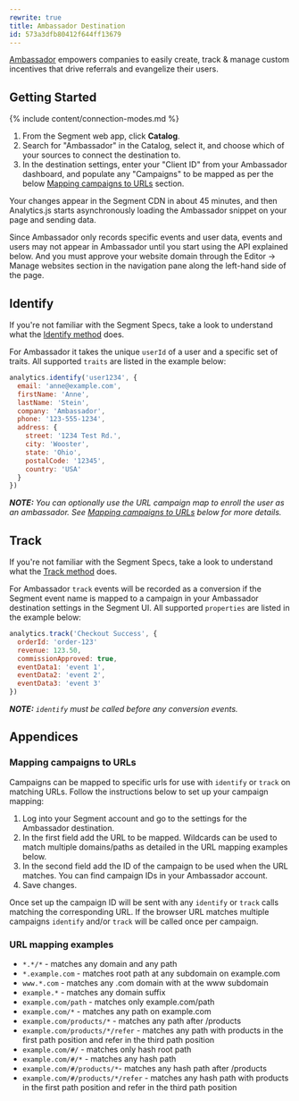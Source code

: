 ```yaml
---
rewrite: true
title: Ambassador Destination
id: 573a3dfb80412f644ff13679
---
```

[Ambassador](https://www.getambassador.com/?utm_source=segmentio&utm_medium=docs&utm_campaign=partners) empowers companies to easily create, track & manage custom incentives that drive referrals and evangelize their users. 

## Getting Started

{% include content/connection-modes.md %}

1. From the Segment web app, click **Catalog**.
2. Search for "Ambassador" in the Catalog, select it, and choose which of your sources to connect the destination to.
3. In the destination settings, enter your "Client ID" from your Ambassador dashboard, and populate any "Campaigns" to be mapped as per the below [Mapping campaigns to URLs](#mapping-campaigns-to-urls) section.


Your changes appear in the Segment CDN in about 45 minutes, and then Analytics.js starts asynchronously loading the Ambassador snippet on your page and sending data.

Since Ambassador only records specific events and user data, events and users may not appear in Ambassador until you start using the API explained below. And you must approve your website domain through the Editor -> Manage websites section in the navigation pane along the left-hand side of the page.

## Identify

If you're not familiar with the Segment Specs, take a look to understand what the [Identify method](/docs/connections/spec/identify/) does.

For Ambassador it takes the unique `userId` of a user and a specific set of traits. All supported `traits` are listed in the example below:

```javascript
analytics.identify('user1234', {
  email: 'anne@example.com',
  firstName: 'Anne',
  lastName: 'Stein',
  company: 'Ambassador',
  phone: '123-555-1234',
  address: {
    street: '1234 Test Rd.',
    city: 'Wooster',
    state: 'Ohio',
    postalCode: '12345',
    country: 'USA'
  }
})
```

_**NOTE:** You can optionally use the URL campaign map to enroll the user as an ambassador. See [Mapping campaigns to URLs](#mapping-campaigns-to-urls) below for more details._

## Track

If you're not familiar with the Segment Specs, take a look to understand what the [Track method](/docs/connections/spec/track/) does.

For Ambassador `track` events will be recorded as a conversion if the Segment event name is mapped to a campaign in your Ambassador destination settings in the Segment UI. All supported `properties` are listed in the example below:

```javascript
analytics.track('Checkout Success', {
  orderId: 'order-123'
  revenue: 123.50,
  commissionApproved: true,
  eventData1: 'event 1',
  eventData2: 'event 2',
  eventData3: 'event 3'
})
```

_**NOTE:** `identify` must be called before any conversion events._

## Appendices

### Mapping campaigns to URLs

Campaigns can be mapped to specific urls for use with `identify` or `track` on matching URLs. Follow the instructions below to set up your campaign mapping:

  1. Log into your Segment account and go to the settings for the Ambassador destination.
  2. In the first field add the URL to be mapped. Wildcards can be used to match multiple domains/paths as detailed in the URL mapping examples below.
  3. In the second field add the ID of the campaign to be used when the URL matches. You can find campaign IDs in your Ambassador account.
  4. Save changes.

Once set up the campaign ID will be sent with any `identify` or `track` calls matching the corresponding URL. If the browser URL matches multiple campaigns `identify` and/or `track` will be called once per campaign.

### URL mapping examples

- `*.*/*` - matches any domain and any path
- `*.example.com` - matches root path at any subdomain on example.com
- `www.*.com` - matches any .com domain with at the www subdomain
- `example.*` - matches any domain suffix
- `example.com/path` - matches only example.com/path
- `example.com/*` - matches any path on example.com
- `example.com/products/*` - matches any path after /products
- `example.com/products/*/refer` - matches any path with products in the first path position and refer in the third path position
- `example.com/#/` - matches only hash root path
- `example.com/#/*` - matches any hash path
- `example.com/#/products/*`- matches any hash path after /products
- `example.com/#/products/*/refer` - matches any hash path with products in the first path position and refer in the third path position
